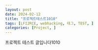 ```yaml
---
layout: post
date: 2024-02-12
title: "프로젝트테스트1010"
tags: [LFI2RCE, webhacking, 태그, TEST, ]
categories: [Project, ]
---
```



프로젝트 테스트 글입니다1010

